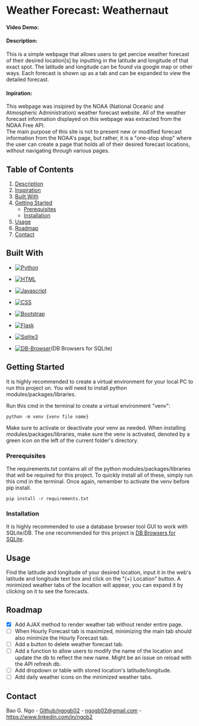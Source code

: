 # Weather Forecast: Weathernaut
#### Video Demo: <URL HERE>
#### Description:
<p>
This is a simple webpage that allows users to get percise weather forecast of their desired location[s] by inputting in the latitude and longitude of that exact spot. The latitude and longitude can be found via google map or other ways. Each forecast is shown up as a tab and can be expanded to view the detailed forecast. 
</p>

#### Inpiration:
<p>
This webpage was insipired by the NOAA (National Oceanic and Atmospheric Administration) weather forecast website. All of the weather forecast information displayed on this webpage was extracted from the NOAA Free API. <br> 
The main purpose of this site is not to present new or modified forecast information from the NOAA's page, but rather, it is a "one-stop shop" where the user can create a page that holds all of their desired forecast locations, without navigating through various pages.
</p>

## Table of Contents
1. [Description](#description)
2. [Inspiration](#inpiration)
3. [Built With](#built-with)
4. [Getting Started](#getting-started)
    * [Prerequisites](#prerequisites)
    * [Installation](#installation)
5. [Usage](#usage)
6. [Roadmap](#roadmap)
7. [Contact](#contact)

## Built With
* [![Python][Python-Icon]][Python-url]

* [![HTML][HTML-Icon]][HTML-url]

* [![Javascript][JS-Icon]][JS-url]

* [![CSS][CSS-Icon]][CSS-url]

* [![Bootstrap][Bootstrap-Icon]][Bootstrap-url]

* [![Flask][Flask-Icon]][Flask-url]

* [![Sqlite3][Sqlite-Icon]][Sqlite3-url]

* [![DB-Browser][DB-Browser-Icon]][DB-Browser-url](DB Browsers for SQLite)

## Getting Started
<p>It is highly recommended to create a virtual environment for your local PC to run this project on. You will need to install python modules/packages/libraries.</p>

Run this cmd in the terminal to create a virtual environment "venv":
<br>
```
python -m venv {venv file name}
```
Make sure to activate or deactivate your venv as needed. When installing modules/packages/libraries, make sure the venv is activated, denoted by a green icon on the left of the current folder's directory. 
### Prerequisites
<p>
The requirements.txt contains all of the python modules/packages/libraries that will be required for this project. 
To quickly install all of these, simply run this cmd in the terminal. Once again, remember to activate the venv before pip install.
</P>

```
pip install -r requirements.txt
```

### Installation

It is highly recommended to use a database browser tool GUI to work with SQLite/DB. The one recommended for this project is [DB Browsers for SQLite][DB-Browser-Url].

## Usage
Find the latitude and longitude of your desired location, input it in the web's latitude and longitude text box and click on the "(+) Location" button. A minimized weather tabs of the location will appear, you can expand it by clicking on it to see the forecasts. 

## Roadmap
- [X] Add AJAX method to render weather tab without render entire page.
- [ ] When Hourly Forecast tab is maximized, minimizing the main tab should also minimize the Hourly Forecast tab.
- [ ] Add a button to delete weather forecast tab.
- [ ] Add a function to allow users to modify the name of the location and update the db to reflect the new name. Might be an issue on reload with the API refresh db. 
- [ ] Add dropdown or table with stored location's latitude/longitude.
- [ ] Add daily weather icons on the minimized weather tabs. 

## Contact

Bao G. Ngo - [Github/ngogb02](https://github.com/ngogb02) - ngogb02@gmail.com - https://www.linkedin.com/in/ngob2



<!-- MARKDOWN LINKS & IMAGES -->
<!-- https://www.markdownguide.org/basic-syntax/#reference-style-links -->
[Python-Icon]: https://img.shields.io/badge/python-3670A0?style=for-the-badge&logo=python&logoColor=ffdd54
[Python-url]: https://www.python.org/downloads/release/python-3132/

[HTML-Icon]: https://shields.io/badge/HTML-f06529?logo=html5&logoColor=white&labelColor=f06529
[HTML-url]: https://developer.mozilla.org/en-US/docs/Web/HTML

[JS-Icon]: https://shields.io/badge/JavaScript-F7DF1E?logo=JavaScript&logoColor=000&style=flat-square
[JS-url]: https://developer.mozilla.org/en-US/docs/Web/JavaScript

[CSS-Icon]: https://img.shields.io/badge/CSS-239120?&style=for-the-badge&logo=css3&logoColor=white
[CSS-url]: https://developer.mozilla.org/en-US/docs/Web/CSS

[Bootstrap-Icon]: https://img.shields.io/badge/Bootstrap-563D7C?style=for-the-badge&logo=bootstrap&logoColor=white
[Bootstrap-url]: https://getbootstrap.com

[Flask-Icon]: https://img.shields.io/badge/Flask-000000?style=for-the-badge&logo=Flask&logoColor=white
[Flask-url]: https://flask.palletsprojects.com/en/stable/

[Sqlite-icon]: https://img.shields.io/badge/SQLite-07405E?style=for-the-badge&logo=sqlite&logoColor=white
[Sqlite3-url]: https://www.sqlite.org/

[DB-Browser-Icon]: https://sqlitebrowser.org/images/sqlitebrowser.svg
[DB-Browser-url]: https://sqlitebrowser.org/